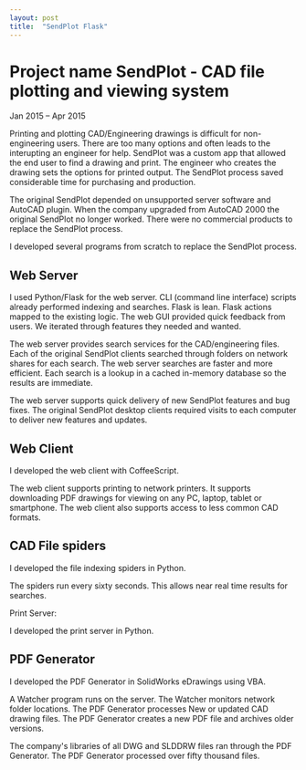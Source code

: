 ```yaml
---
layout: post
title:  "SendPlot Flask"
---
```


# Project name SendPlot - CAD file plotting and viewing system

Jan 2015 – Apr 2015

Printing and plotting CAD/Engineering drawings is difficult for non-engineering users. There are too many options and often leads to the interupting an engineer for help. SendPlot was a custom app that allowed the end user to find a drawing and print. The engineer who creates the drawing sets the options for printed output. The SendPlot process saved considerable time for purchasing and production.

The original SendPlot depended on unsupported server software and AutoCAD plugin. When the company upgraded from AutoCAD 2000 the original SendPlot no longer worked. There were no commercial products to replace the SendPlot process.

I developed several programs from scratch to replace the SendPlot process.

## Web Server

I used Python/Flask for the web server. CLI (command line interface) scripts already performed indexing and searches.  Flask is lean.  Flask actions mapped to the existing logic. The web GUI provided quick feedback from users. We iterated through features they needed and wanted.

The web server provides search services for the CAD/engineering files. Each of the original SendPlot clients searched through folders on network shares for each search. The web server searches are faster and more efficient.  Each search is a lookup in a cached in-memory database so the results are immediate.

The web server supports quick delivery of new SendPlot features and bug fixes. The original SendPlot desktop clients required visits to each computer to deliver new features and updates.

## Web Client

I developed the web client with CoffeeScript.

The web client supports printing to network printers. It supports downloading PDF drawings for viewing on any PC, laptop, tablet or smartphone. The web client also supports access to less common CAD formats.

## CAD File spiders

I developed the file indexing spiders in Python.

The spiders run every sixty seconds. This allows near real time results for searches.

Print Server:

I developed the print server in Python.

## PDF Generator

I developed the PDF Generator in SolidWorks eDrawings using VBA.

A Watcher program runs on the server. The Watcher monitors network folder locations. The PDF Generator processes New or updated CAD drawing files. The PDF Generator creates a new PDF file and archives older versions.

The company's libraries of all DWG and SLDDRW files ran through the PDF Generator. The PDF Generator
processed over fifty thousand files.